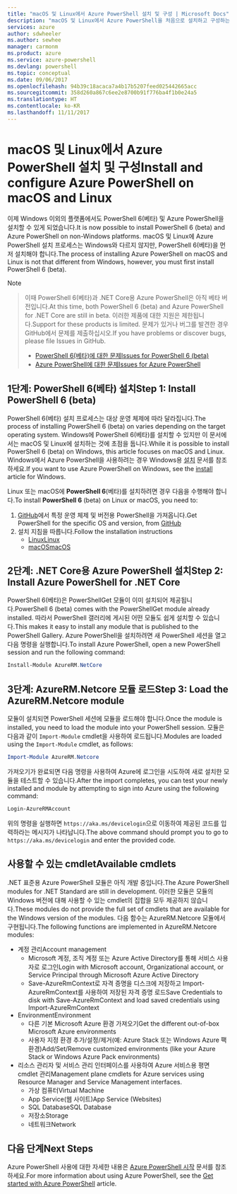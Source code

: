 ```yaml
---
title: "macOS 및 Linux에서 Azure PowerShell 설치 및 구성 | Microsoft Docs"
description: "macOS 및 Linux에서 Azure PowerShell을 처음으로 설치하고 구성하는 방법입니다."
services: azure
author: sdwheeler
ms.author: sewhee
manager: carmonm
ms.product: azure
ms.service: azure-powershell
ms.devlang: powershell
ms.topic: conceptual
ms.date: 09/06/2017
ms.openlocfilehash: 94b39c18acaca7a4b17b5207feed025442665acc
ms.sourcegitcommit: 358d260a867c6ee2e8700b91f776ba4f1b0e24a5
ms.translationtype: HT
ms.contentlocale: ko-KR
ms.lasthandoff: 11/11/2017
---
```

# <a name="install-and-configure-azure-powershell-on-macos-and-linux"></a><span data-ttu-id="a5548-103">macOS 및 Linux에서 Azure PowerShell 설치 및 구성</span><span class="sxs-lookup"><span data-stu-id="a5548-103">Install and configure Azure PowerShell on macOS and Linux</span></span>

<span data-ttu-id="a5548-104">이제 Windows 이외의 플랫폼에서도 PowerShell 6(베타) 및 Azure PowerShell을 설치할 수 있게 되었습니다.</span><span class="sxs-lookup"><span data-stu-id="a5548-104">It is now possible to install PowerShell 6 (beta) and Azure PowerShell on non-Windows platforms.</span></span>
<span data-ttu-id="a5548-105">macOS 및 Linux에 Azure PowerShell 설치 프로세스는 Windows와 다르지 않지만, PowerShell 6(베타)을 먼저 설치해야 합니다.</span><span class="sxs-lookup"><span data-stu-id="a5548-105">The process of installing Azure PowerShell on macOS and Linux is not that different from Windows, however, you must first install PowerShell 6 (beta).</span></span>

> [!NOTE]

> <span data-ttu-id="a5548-106">이때 PowerShell 6(베타)과 .NET Core용 Azure PowerShell은 아직 베타 버전입니다.</span><span class="sxs-lookup"><span data-stu-id="a5548-106">At this time, both PowerShell 6 (beta) and Azure PowerShell for .NET Core are still in beta.</span></span>
> <span data-ttu-id="a5548-107">이러한 제품에 대한 지원은 제한됩니다.</span><span class="sxs-lookup"><span data-stu-id="a5548-107">Support for these products is limited.</span></span> <span data-ttu-id="a5548-108">문제가 있거나 버그를 발견한 경우 GitHub에서 문제를 제출하십시오.</span><span class="sxs-lookup"><span data-stu-id="a5548-108">If you have problems or discover bugs, please file Issues in GitHub.</span></span>
>
> * [<span data-ttu-id="a5548-109">PowerShell 6(베타)에 대한 문제</span><span class="sxs-lookup"><span data-stu-id="a5548-109">Issues for PowerShell 6 (beta)</span></span>](https://github.com/PowerShell/PowerShell/issues)
> * [<span data-ttu-id="a5548-110">Azure PowerShell에 대한 문제</span><span class="sxs-lookup"><span data-stu-id="a5548-110">Issues for Azure PowerShell</span></span>](https://github.com/azure/azure-docs-powershell/issues)

## <a name="step-1-install-powershell-6-beta"></a><span data-ttu-id="a5548-111">1단계: PowerShell 6(베타) 설치</span><span class="sxs-lookup"><span data-stu-id="a5548-111">Step 1: Install PowerShell 6 (beta)</span></span>

<span data-ttu-id="a5548-112">PowerShell 6(베타) 설치 프로세스는 대상 운영 체제에 따라 달라집니다.</span><span class="sxs-lookup"><span data-stu-id="a5548-112">The process of installing PowerShell 6 (beta) on varies depending on the target operating system.</span></span>
<span data-ttu-id="a5548-113">Windows에 PowerShell 6(베타)를 설치할 수 있지만 이 문서에서는 macOS 및 Linux에 설치하는 것에 초점을 둡니다.</span><span class="sxs-lookup"><span data-stu-id="a5548-113">While it is possible to install PowerShell 6 (beta) on Windows, this article focuses on macOS and Linux.</span></span> <span data-ttu-id="a5548-114">Windows에서 Azure PowerShell을 사용하려는 경우 Windows용 [설치](./install-azurerm-ps.md) 문서를 참조하세요.</span><span class="sxs-lookup"><span data-stu-id="a5548-114">If you want to use Azure PowerShell on Windows, see the [install](./install-azurerm-ps.md) article for Windows.</span></span>

<span data-ttu-id="a5548-115">Linux 또는 macOS에 **PowerShell 6**(베타)를 설치하려면 경우 다음을 수행해야 합니다.</span><span class="sxs-lookup"><span data-stu-id="a5548-115">To install **PowerShell 6** (beta) on Linux or macOS, you need to:</span></span>

1. <span data-ttu-id="a5548-116">[GitHub](https://github.com/powershell/powershell#get-powershell)에서 특정 운영 체제 및 버전용 PowerShell을 가져옵니다.</span><span class="sxs-lookup"><span data-stu-id="a5548-116">Get PowerShell for the specific OS and version, from [GitHub](https://github.com/powershell/powershell#get-powershell)</span></span>
2. <span data-ttu-id="a5548-117">설치 지침을 따릅니다.</span><span class="sxs-lookup"><span data-stu-id="a5548-117">Follow the installation instructions</span></span>
   - [<span data-ttu-id="a5548-118">Linux</span><span class="sxs-lookup"><span data-stu-id="a5548-118">Linux</span></span>](https://github.com/PowerShell/PowerShell/blob/master/docs/installation/linux.md)
   - [<span data-ttu-id="a5548-119">macOS</span><span class="sxs-lookup"><span data-stu-id="a5548-119">macOS</span></span>](https://github.com/PowerShell/PowerShell/blob/master/docs/installation/linux.md#macos-1012)

## <a name="step-2-install-azure-powershell-for-net-core"></a><span data-ttu-id="a5548-120">2단계: .NET Core용 Azure PowerShell 설치</span><span class="sxs-lookup"><span data-stu-id="a5548-120">Step 2: Install Azure PowerShell for .NET Core</span></span>

<span data-ttu-id="a5548-121">PowerShell 6(베타)은 PowerShellGet 모듈이 이미 설치되어 제공됩니다.</span><span class="sxs-lookup"><span data-stu-id="a5548-121">PowerShell 6 (beta) comes with the PowerShellGet module already installed.</span></span> <span data-ttu-id="a5548-122">따라서 PowerShell 갤러리에 게시된 어떤 모듈도 쉽게 설치할 수 있습니다.</span><span class="sxs-lookup"><span data-stu-id="a5548-122">This makes it easy to install any module that is published to the PowerShell Gallery.</span></span> <span data-ttu-id="a5548-123">Azure PowerShell을 설치하려면 새 PowerShell 세션을 열고 다음 명령을 실행합니다.</span><span class="sxs-lookup"><span data-stu-id="a5548-123">To install Azure PowerShell, open a new PowerShell session and run the following command:</span></span>

```powershell
Install-Module AzureRM.NetCore
```

## <a name="step-3-load-the-azurermnetcore-module"></a><span data-ttu-id="a5548-124">3단계: AzureRM.Netcore 모듈 로드</span><span class="sxs-lookup"><span data-stu-id="a5548-124">Step 3: Load the AzureRM.Netcore module</span></span>

<span data-ttu-id="a5548-125">모듈이 설치되면 PowerShell 세션에 모듈을 로드해야 합니다.</span><span class="sxs-lookup"><span data-stu-id="a5548-125">Once the module is installed, you need to load the module into your PowerShell session.</span></span> <span data-ttu-id="a5548-126">모듈은 다음과 같이 `Import-Module` cmdlet을 사용하여 로드됩니다.</span><span class="sxs-lookup"><span data-stu-id="a5548-126">Modules are loaded using the `Import-Module` cmdlet, as follows:</span></span>

```powershell
Import-Module AzureRM.Netcore
```

<span data-ttu-id="a5548-127">가져오기가 완료되면 다음 명령을 사용하여 Azure에 로그인을 시도하여 새로 설치한 모듈을 테스트할 수 있습니다.</span><span class="sxs-lookup"><span data-stu-id="a5548-127">After the import completes, you can test your newly installed and module by attempting to sign into Azure using the following command:</span></span>

```powershell
Login-AzureRMAccount
```

<span data-ttu-id="a5548-128">위의 명령을 실행하면 `https://aka.ms/devicelogin`으로 이동하여 제공된 코드를 입력하라는 메시지가 나타납니다.</span><span class="sxs-lookup"><span data-stu-id="a5548-128">The above command should prompt you to go to `https://aka.ms/devicelogin` and enter the provided code.</span></span>

## <a name="available-cmdlets"></a><span data-ttu-id="a5548-129">사용할 수 있는 cmdlet</span><span class="sxs-lookup"><span data-stu-id="a5548-129">Available cmdlets</span></span>

<span data-ttu-id="a5548-130">.NET 표준용 Azure PowerShell 모듈은 아직 개발 중입니다.</span><span class="sxs-lookup"><span data-stu-id="a5548-130">The Azure PowerShell modules for .NET Standard are still in development.</span></span> <span data-ttu-id="a5548-131">이러한 모듈은 모듈의 Windows 버전에 대해 사용할 수 있는 cmdlet의 집합을 모두 제공하지 않습니다.</span><span class="sxs-lookup"><span data-stu-id="a5548-131">These modules do not provide the full set of cmdlets that are available for the Windows version of the modules.</span></span> <span data-ttu-id="a5548-132">다음 함수는 AzureRM.Netcore 모듈에서 구현됩니다.</span><span class="sxs-lookup"><span data-stu-id="a5548-132">The following functions are implemented in AzureRM.Netcore modules:</span></span>

* <span data-ttu-id="a5548-133">계정 관리</span><span class="sxs-lookup"><span data-stu-id="a5548-133">Account management</span></span>
  - <span data-ttu-id="a5548-134">Microsoft 계정, 조직 계정 또는 Azure Active Directory를 통해 서비스 사용자로 로그인</span><span class="sxs-lookup"><span data-stu-id="a5548-134">Login with Microsoft account, Organizational account, or Service Principal through Microsoft Azure Active Directory</span></span>
  - <span data-ttu-id="a5548-135">Save-AzureRmContext로 자격 증명을 디스크에 저장하고 Import-AzureRmContext를 사용하여 저장된 자격 증명 로드</span><span class="sxs-lookup"><span data-stu-id="a5548-135">Save Credentials to disk with Save-AzureRmContext and load saved credentials using Import-AzureRmContext</span></span>
* <span data-ttu-id="a5548-136">Environment</span><span class="sxs-lookup"><span data-stu-id="a5548-136">Environment</span></span>
  - <span data-ttu-id="a5548-137">다른 기본 Microsoft Azure 환경 가져오기</span><span class="sxs-lookup"><span data-stu-id="a5548-137">Get the different out-of-box Microsoft Azure environments</span></span>
  - <span data-ttu-id="a5548-138">사용자 지정 환경 추가/설정/제거(예: Azure Stack 또는 Windows Azure 팩 환경)</span><span class="sxs-lookup"><span data-stu-id="a5548-138">Add/Set/Remove customized environments (like your Azure Stack or Windows Azure Pack environments)</span></span>
* <span data-ttu-id="a5548-139">리소스 관리자 및 서비스 관리 인터페이스를 사용하여 Azure 서비스용 평면 cmdlet 관리</span><span class="sxs-lookup"><span data-stu-id="a5548-139">Management plane cmdlets for Azure services using Resource Manager and Service Management interfaces.</span></span>
  - <span data-ttu-id="a5548-140">가상 컴퓨터</span><span class="sxs-lookup"><span data-stu-id="a5548-140">Virtual Machine</span></span>
  - <span data-ttu-id="a5548-141">App Service(웹 사이트)</span><span class="sxs-lookup"><span data-stu-id="a5548-141">App Service (Websites)</span></span>
  - <span data-ttu-id="a5548-142">SQL Database</span><span class="sxs-lookup"><span data-stu-id="a5548-142">SQL Database</span></span>
  - <span data-ttu-id="a5548-143">저장소</span><span class="sxs-lookup"><span data-stu-id="a5548-143">Storage</span></span>
  - <span data-ttu-id="a5548-144">네트워크</span><span class="sxs-lookup"><span data-stu-id="a5548-144">Network</span></span>

## <a name="next-steps"></a><span data-ttu-id="a5548-145">다음 단계</span><span class="sxs-lookup"><span data-stu-id="a5548-145">Next Steps</span></span>

<span data-ttu-id="a5548-146">Azure PowerShell 사용에 대한 자세한 내용은 [Azure PowerShell 시작](get-started-azureps.md) 문서를 참조하세요.</span><span class="sxs-lookup"><span data-stu-id="a5548-146">For more information about using Azure PowerShell, see the [Get started with Azure PowerShell](get-started-azureps.md) article.</span></span>
